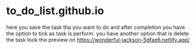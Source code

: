 # to_do_list.github.io
here you save the task tha you want to do and after completion you have the option to tick as task is perform. you have another option that is delete the task
look the preview on
https://wonderful-jackson-5dfae6.netlify.app/
